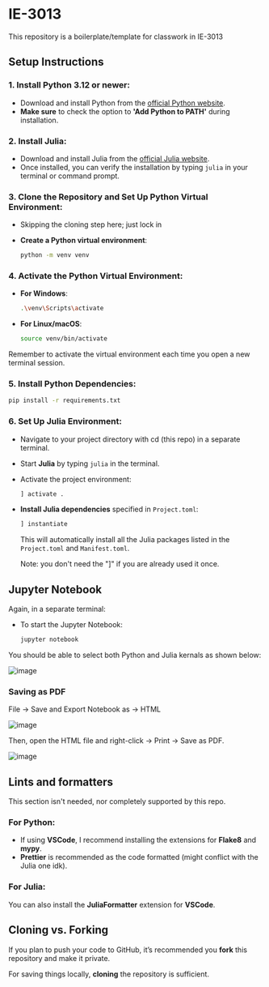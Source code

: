# IE-3013 

This repository is a boilerplate/template for classwork in IE-3013

## Setup Instructions

### 1. **Install Python 3.12 or newer**:

- Download and install Python from the [official Python website](https://www.python.org/downloads/).
- **Make sure** to check the option to **'Add Python to PATH'** during installation.

### 2. **Install Julia**:

- Download and install Julia from the [official Julia website](https://julialang.org/downloads/).
- Once installed, you can verify the installation by typing `julia` in your terminal or command prompt.

### 3. **Clone the Repository and Set Up Python Virtual Environment**:

- Skipping the cloning step here; just lock in

- **Create a Python virtual environment**:

  ```bash
  python -m venv venv
  ```

### 4. **Activate the Python Virtual Environment**:

- **For Windows**:

  ```bash
  .\venv\Scripts\activate
  ```

- **For Linux/macOS**:
  ```bash
  source venv/bin/activate
  ```

Remember to activate the virtual environment each time you open a new terminal session.

### 5. **Install Python Dependencies**:

```bash
pip install -r requirements.txt
```

### 6. **Set Up Julia Environment**:

- Navigate to your project directory with cd (this repo) in a separate terminal.
- Start **Julia** by typing `julia` in the terminal.
- Activate the project environment:
  ```julia
  ] activate .
  ```
- **Install Julia dependencies** specified in `Project.toml`:

  ```julia
  ] instantiate
  ```

  This will automatically install all the Julia packages listed in the `Project.toml` and `Manifest.toml`.

  Note: you don't need the "]" if you are already used it once.

## Jupyter Notebook

Again, in a separate terminal:

- To start the Jupyter Notebook:
  ```bash
  jupyter notebook
  ```

You should be able to select both Python and Julia kernals as shown below:

![image](https://github.com/user-attachments/assets/319547b6-dd04-414f-8d12-9b0f2b446130)


### Saving as PDF

File -> Save and Export Notebook as -> HTML

![image](https://github.com/user-attachments/assets/20ddb9ca-750e-4e6c-90d4-e4ceea31903c)

Then, open the HTML file and right-click -> Print -> Save as PDF.

![image](https://github.com/user-attachments/assets/d722d11e-1bf5-4864-8981-59ba51ef7c90)

## Lints and formatters

This section isn't needed, nor completely supported by this repo.

### For Python:

- If using **VSCode**, I recommend installing the extensions for **Flake8** and **mypy**.
- **Prettier** is recommended as the code formatted (might conflict with the Julia one idk).

### For Julia:

You can also install the **JuliaFormatter** extension for **VSCode**.

## Cloning vs. Forking

If you plan to push your code to GitHub, it’s recommended you **fork** this repository and make it private.

For saving things locally, **cloning** the repository is sufficient.
